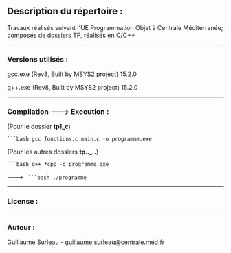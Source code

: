 ## Description du répertoire : 
Travaux réalisés suivant l'UE Programmation Objet à Centrale Méditerranée; composés de dossiers TP, réalisés en C/C++  

--- 

### Versions utilisés : 
gcc.exe (Rev8, Built by MSYS2 project) 15.2.0

g++.exe (Rev8, Built by MSYS2 project) 15.2.0

---

### Compilation ---> Execution :
(Pour le dossier **tp1_c**)

```` ```bash gcc fonctions.c main.c -o programme.exe ````    

(Pour les autres dossiers **tp.._..**)     

```` ```bash g++ *cpp -o programme.exe ````    
  
---> ```` ```bash ./programme````

---

### License : 

--- 

### Auteur :
Guillaume Surleau - guillaume.surleau@centrale.med.fr